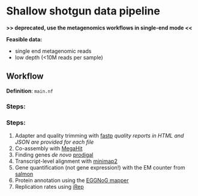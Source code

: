 # Shallow shotgun data pipeline

**>> deprecated, use the metagenomics workflows in single-end mode <<**

**Feasible data:**

- single end metagenomic reads
- low depth (<10M reads per sample)

## Workflow

**Definition**: `main.nf`

### Steps:

### Steps:

1. Adapter and quality trimming with [fastp](https://github.com/OpenGene/fastp)
   *quality reports in HTML and JSON are provided for each file*
2. Co-assembly with [MegaHit](https://github.com/voutcn/megahit)
3. Finding genes *de novo* [prodigal](https://github.com/hyattpd/Prodigal)
4. Transcript-level alignment with [minimap2](https://github.com/lh3/minimap2)
5. Gene quantification (not gene expression!) with the EM counter from [salmon](https://salmon.readthedocs.io/en/latest/salmon.html)
6. Protein annotation using the [EGGNoG mapper](https://github.com/eggnogdb/eggnog-mapper)
7. Replication rates using [iRep](https://www.nature.com/articles/nbt.3704)

